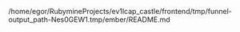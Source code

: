 /home/egor/RubymineProjects/ev1lcap_castle/frontend/tmp/funnel-output_path-Nes0GEW1.tmp/ember/README.md